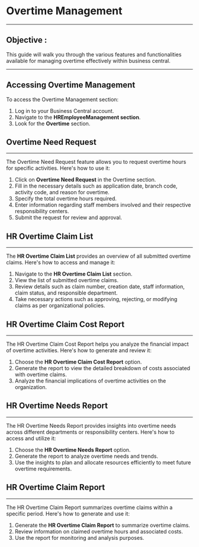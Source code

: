 # Overtime Management
---

<div class="customized-intro-container" id="introduction">
    <h2 class="overtime-management"> Objective : </h2>
    <p> 
This guide will walk you through the various features and functionalities available for managing overtime effectively within business central.
    </p>
</div>

---



## Accessing Overtime Management

To access the Overtime Management section:
1. Log in to your Business Central account.
2. Navigate to the **HREmployeeManagement section**.
3. Look for the **Overtime** section.

## Overtime Need Request
---

The Overtime Need Request feature allows you to request overtime hours for specific activities. Here's how to use it:
1. Click on **Overtime Need Request** in the Overtime section.
2. Fill in the necessary details such as application date, branch code, activity code, and reason for overtime.
3. Specify the total overtime hours required.
4. Enter information regarding staff members involved and their respective responsibility centers.
5. Submit the request for review and approval.

## HR Overtime Claim List
---

The **HR Overtime Claim List** provides an overview of all submitted overtime claims. Here's how to access and manage it:
1. Navigate to the **HR Overtime Claim List** section.
2. View the list of submitted overtime claims.
3. Review details such as claim number, creation date, staff information, claim status, and responsible department.
4. Take necessary actions such as approving, rejecting, or modifying claims as per organizational policies.

## HR Overtime Claim Cost Report
---

The HR Overtime Claim Cost Report helps you analyze the financial impact of overtime activities. Here's how to generate and review it:
1. Choose the **HR Overtime Claim Cost Report** option.
2. Generate the report to view the detailed breakdown of costs associated with overtime claims.
3. Analyze the financial implications of overtime activities on the organization.

## HR Overtime Needs Report
---

The HR Overtime Needs Report provides insights into overtime needs across different departments or responsibility centers. Here's how to access and utilize it:
1. Choose the **HR Overtime Needs Report** option.
2. Generate the report to analyze overtime needs and trends.
3. Use the insights to plan and allocate resources efficiently to meet future overtime requirements.

## HR Overtime Claim Report
---

The HR Overtime Claim Report summarizes overtime claims within a specific period. Here's how to generate and use it:
1. Generate the **HR Overtime Claim Report** to summarize overtime claims.
2. Review information on claimed overtime hours and associated costs.
3. Use the report for monitoring and analysis purposes.
